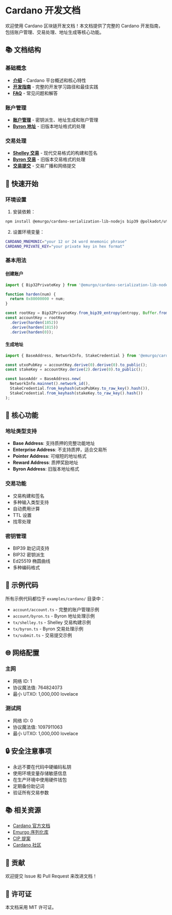 # Cardano 开发文档

欢迎使用 Cardano 区块链开发文档！本文档提供了完整的 Cardano 开发指南，包括账户管理、交易处理、地址生成等核心功能。

## 📚 文档结构

### 基础概念
- **[介绍](intro.md)** - Cardano 平台概述和核心特性
- **[开发指南](development-guide.md)** - 完整的开发学习路径和最佳实践
- **[FAQ](FAQ.md)** - 常见问题和解答

### 账户管理
- **[账户管理](account/account.md)** - 密钥派生、地址生成和账户管理
- **[Byron 地址](account/byron.md)** - 旧版本地址格式的处理

### 交易处理
- **[Shelley 交易](tx/shelley.md)** - 现代交易格式的构建和签名
- **[Byron 交易](tx/byron.ts)** - 旧版本交易格式的处理
- **[交易提交](tx/submit.md)** - 交易广播和网络提交

## 🚀 快速开始

### 环境设置

1. 安装依赖：
```bash
npm install @emurgo/cardano-serialization-lib-nodejs bip39 @polkadot/util elliptic
```

2. 设置环境变量：
```bash
CARDANO_MNEMONIC="your 12 or 24 word mnemonic phrase"
CARDANO_PRIVATE_KEY="your private key in hex format"
```

### 基本用法

#### 创建账户
```typescript
import { Bip32PrivateKey } from '@emurgo/cardano-serialization-lib-nodejs';

function harden(num) {
  return 0x80000000 + num;
}

const rootKey = Bip32PrivateKey.from_bip39_entropy(entropy, Buffer.from(''));
const accountKey = rootKey
  .derive(harden(1852))
  .derive(harden(1815))
  .derive(harden(0));
```

#### 生成地址
```typescript
import { BaseAddress, NetworkInfo, StakeCredential } from '@emurgo/cardano-serialization-lib-nodejs';

const utxoPubKey = accountKey.derive(0).derive(0).to_public();
const stakeKey = accountKey.derive(2).derive(0).to_public();

const baseAddr = BaseAddress.new(
  NetworkInfo.mainnet().network_id(),
  StakeCredential.from_keyhash(utxoPubKey.to_raw_key().hash()),
  StakeCredential.from_keyhash(stakeKey.to_raw_key().hash())
);
```

## 🔧 核心功能

### 地址类型支持
- **Base Address**: 支持质押的完整功能地址
- **Enterprise Address**: 不支持质押，适合交易所
- **Pointer Address**: 可缩短的地址格式
- **Reward Address**: 质押奖励地址
- **Byron Address**: 旧版本地址格式

### 交易功能
- 交易构建和签名
- 多种输入类型支持
- 自动费用计算
- TTL 设置
- 找零处理

### 密钥管理
- BIP39 助记词支持
- BIP32 密钥派生
- Ed25519 椭圆曲线
- 多种编码格式

## 📖 示例代码

所有示例代码都位于 `examples/cardano/` 目录中：

- `account/account.ts` - 完整的账户管理示例
- `account/byron.ts` - Byron 地址处理示例
- `tx/shelley.ts` - Shelley 交易构建示例
- `tx/byron.ts` - Byron 交易处理示例
- `tx/submit.ts` - 交易提交示例

## 🌐 网络配置

### 主网
- 网络 ID: 1
- 协议魔法值: 764824073
- 最小 UTXO: 1,000,000 lovelace

### 测试网
- 网络 ID: 0
- 协议魔法值: 1097911063
- 最小 UTXO: 1,000,000 lovelace

## 🔒 安全注意事项

- 永远不要在代码中硬编码私钥
- 使用环境变量存储敏感信息
- 在生产环境中使用硬件钱包
- 定期备份助记词
- 验证所有交易参数

## 📚 相关资源

- [Cardano 官方文档](https://docs.cardano.org/)
- [Emurgo 序列化库](https://github.com/Emurgo/cardano-serialization-lib)
- [CIP 提案](https://github.com/cardano-foundation/CIPs)
- [Cardano 社区](https://forum.cardano.org/)

## 🤝 贡献

欢迎提交 Issue 和 Pull Request 来改进文档！

## 📄 许可证

本文档采用 MIT 许可证。
